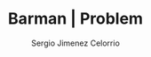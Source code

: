 ---
layout: problem
title: Barman | Problem
name: Barman
url-name: barman
year: 2011
ID: "001"
author: Sergio Jimenez Celorrio
category: //
language: //
description: >
  In this domain, there is a robot barman that manipulates drink dispensers, glasses, and a shaker.
  The goal is to find a plan of the robot's actions that serves a desired set of drinks. In this
  domain deletes of actions encode relevant knowledge given that robot hands can only grasp one
  object at a time and given that glasses need to be empty and clean to be filled.
modelPath: "../database/barman/domain.pddl"
instancesPath: "../database/barman/instances.zip"
source: "https://github.com/potassco/pddl-instances/tree/master/ipc-2011/domains/barman-sequential-satisficing"
variations:
  - name: Sequential & Satisficing
    description: >
      In this domain, there is a robot barman that manipulates drink dispensers, glasses, and a shaker.
      The goal is to find a plan of the robot's actions that serves a desired set of drinks. In this
      domain deletes of actions encode relevant knowledge given that robot hands can only grasp one
      object at a time and given that glasses need to be empty and clean to be filled.
  - name: Sequential & Optimal
    description: >
      In this domain, there is a robot barman that manipulates drink dispensers, glasses, and a shaker.
      The goal is to find a plan of the robot's actions that serves a desired set of drinks. In this
      domain deletes of actions encode relevant knowledge given that robot hands can only grasp one
      object at a time and given that glasses need to be empty and clean to be filled.
  - name: Sequential & Multicore
    description: >
      In this domain, there is a robot barman that manipulates drink dispensers, glasses, and a shaker.
      The goal is to find a plan of the robot's actions that serves a desired set of drinks. In this
      domain deletes of actions encode relevant knowledge given that robot hands can only grasp one
      object at a time and given that glasses need to be empty and clean to be filled.
path: random
links:
  - type: "link"
    url: "/addProblem/"
    text: "Add a Problem"
  - type: "dropdown"
    name: "Problems"
    items:
      - url: "/problems/problems_by_idnp.html"
        text: "Ordered by ID"
      - url: "/problems/problems_by_category.html"
        text: "Ordered by Category"
      - url: "/problems/problems_by_language.html"
        text: "Ordered by Language"
---